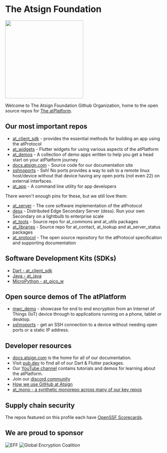 # The Atsign Foundation

<img width=250px src="https://atsign.dev/assets/img/atPlatform_logo_gray.svg?sanitize=true">

Welcome to The Atsign Foundation Github Organization, home to the open source
repos for [The atPlatform](https://docs.atsign.com/).

## Our most important repos

* [at_client_sdk](https://github.com/atsign-foundation/at_client_sdk) -
provides the essential methods for building an app using the atProtocol
* [at_widgets](https://github.com/atsign-foundation/at_widgets) -
Flutter widgets for using various aspects of the atPlatform
* [at_demos](https://github.com/atsign-foundation/at_demos) -
A collection of demo apps written to help you get a head start on your
atPlatform journey
* [docs.atsign.com](https://github.com/atsign-foundation/docs.atsign.com) -
Source code for our documentation site
* [sshnoports](https://github.com/atsign-foundation/sshnoports) - 
Ssh! No ports provides a way to ssh to a remote linux host/device
without that device having any open ports (not even 22) on external
interfaces.
* [at_app](https://github.com/atsign-foundation/at_app) -
A command line utility for app developers

There weren't enough pins for these, but we still love them:

* [at_server](https://github.com/atsign-foundation/at_server) -
The core software implementation of the atProtocol
* [dess](https://github.com/atsign-foundation/dess) -
Distributed Edge Secondary Server (dess). Run your own Secondary on
a lightbulb to enterprise scale
* [at_tools](https://github.com/atsign-foundation/at_tools) -
Source repo for at_commons and at_utils packages
* [at_libraries](https://github.com/atsign-foundation/at_libraries) -
Source repo for at_contact, at_lookup and at_server_status packages
* [at_protocol](https://github.com/atsign-foundation/at_protocol) -
The open source repository for the atProtocol specification and supporting
documentation

## Software Development Kits (SDKs)

* [Dart - at_client_sdk](https://github.com/atsign-foundation/at_client_sdk)
* [Java - at_java](https://github.com/atsign-foundation/at_java)
* [MicroPython - at_pico_w](https://github.com/atsign-foundation/at_pico_w)

## Open source demos of The atPlatform

* [mwc_demo](https://github.com/atsign-foundation/mwc_demo) -
showcase for end to end encryption from an Internet of Things (IoT) device
through to applications running on a phone, tablet or desktop.  
* [sshnoports](https://github.com/atsign-foundation/sshnoports) - 
get an SSH connection to a device without needing open ports or a static
IP address.

## Developer resources

* [docs.atsign.com](https://docs.atsign.com) is the home for all of our documentation.
* Visit [pub.dev](https://pub.dev/publishers/atsign.org/packages) to find all of our Dart & Flutter packages.
* Our [YouTube channel](https://www.youtube.com/c/AtsignCo) contains tutorials and demos for learning about the atPlatform.
* Join our [discord community](https://discord.atsign.com/)
* [How we use GitHub at Atsign](https://github.com/atsign-foundation/.github/blob/trunk/docs/atGitHub.md)
* [at_mono - a synthetic monorepo across many of our key repos](https://github.com/atsign-foundation/.github/blob/trunk/docs/at_mono.md)

## Supply chain security

The repos featured on this profile each have
[OpenSSF Scorecards](https://github.com/atsign-foundation/.github/blob/trunk/docs/OpenSSF_scorecards.md).

## We are proud to sponsor

![EFF](https://atsign.com/wp-content/uploads/2021/10/2021-org-member-badge.png.webp)
![Global Encryption Coalition](https://atsign.com/wp-content/uploads/2021/10/GEC-graphics-01-1.png.webp)
